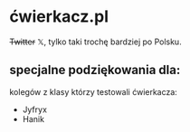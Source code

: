 # ćwierkacz.pl
~~Twitter~~ 𝕏, tylko taki trochę bardziej po Polsku.


## specjalne podziękowania dla:
kolegów z klasy którzy testowali ćwierkacza:
- Jyfryx
- Hanik